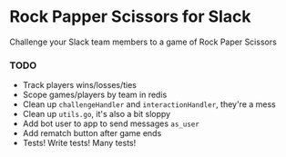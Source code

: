 # Rock Papper Scissors for Slack

Challenge your Slack team members to a game of Rock Paper Scissors

### TODO
  - Track players wins/losses/ties
  - Scope games/players by team in redis
  - Clean up `challengeHandler` and `interactionHandler`, they're a mess
  - Clean up `utils.go`, it's also a bit sloppy
  - Add bot user to app to send messages `as_user`
  - Add rematch button after game ends
  - Tests! Write tests! Many tests!